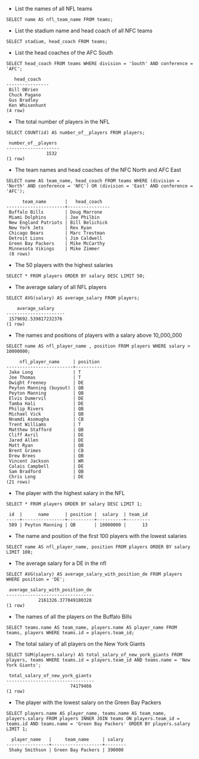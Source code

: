 - List the names of all NFL teams

```
SELECT name AS nfl_team_name FROM teams;
```

- List the stadium name and head coach of all NFC teams

```
SELECT stadium, head_coach FROM teams;
```

- List the head coaches of the AFC South

```
SELECT head_coach FROM teams WHERE division = 'South' AND conference = 'AFC';

   head_coach
----------------
 Bill OBrien
 Chuck Pagano
 Gus Bradley
 Ken Whisenhunt
(4 row)

```

- The total number of players in the NFL

```
SELECT COUNT(id) AS number_of__players FROM players;

 number_of__players
--------------------
               1532
(1 row)
```

- The team names and head coaches of the NFC North and AFC East

```
SELECT name AS team_name, head_coach FROM teams WHERE (division = 'North' AND conference = 'NFC') OR (division = 'East' AND conference = 'AFC');

      team_name       |   head_coach
----------------------+----------------
 Buffalo Bills        | Doug Marrone
 Miami Dolphins       | Joe Philbin
 New England Patriots | Bill Belichick
 New York Jets        | Rex Ryan
 Chicago Bears        | Marc Trestman
 Detroit Lions        | Jim Caldwell
 Green Bay Packers    | Mike McCarthy
 Minnesota Vikings    | Mike Zimmer
 (8 rows)
```

- The 50 players with the highest salaries

```
SELECT * FROM players ORDER BY salary DESC LIMIT 50;
```

- The average salary of all NFL players

```
SELECT AVG(salary) AS average_salary FROM players;

    average_salary
----------------------
 1579692.539817232376
(1 row)
```

- The names and positions of players with a salary above 10_000_000

```
SELECT name AS nfl_player_name , position FROM players WHERE salary > 10000000;

     nfl_player_name     | position
-------------------------+----------
 Jake Long               | T
 Joe Thomas              | T
 Dwight Freeney          | DE
 Peyton Manning (buyout) | QB
 Peyton Manning          | QB
 Elvis Dumervil          | DE
 Tamba Hali              | DE
 Philip Rivers           | QB
 Michael Vick            | QB
 Nnamdi Asomugha         | CB
 Trent Williams          | T
 Matthew Stafford        | QB
 Cliff Avril             | DE
 Jared Allen             | DE
 Matt Ryan               | QB
 Brent Grimes            | CB
 Drew Brees              | QB
 Vincent Jackson         | WR
 Calais Campbell         | DE
 Sam Bradford            | QB
 Chris Long              | DE
(21 rows)
```

- The player with the highest salary in the NFL

```
SELECT * FROM players ORDER BY salary DESC LIMIT 1;

 id  |      name      | position |  salary  | team_id
-----+----------------+----------+----------+---------
 589 | Peyton Manning | QB       | 18000000 |      13
```

- The name and position of the first 100 players with the lowest salaries

```
SELECT name AS nfl_player_name, position FROM players ORDER BY salary LIMIT 100;
```

- The average salary for a DE in the nfl

```
SELECT AVG(salary) AS average_salary_with_position_de FROM players WHERE position = 'DE';

 average_salary_with_position_de
---------------------------------
            2161326.377049180328
(1 row)
```

- The names of all the players on the Buffalo Bills

```
SELECT teams.name AS team_name, players.name AS player_name FROM teams, players WHERE teams.id = players.team_id;
```

- The total salary of all players on the New York Giants

```
SELECT SUM(players.salary) AS total_salary_of_new_york_giants FROM players, teams WHERE teams.id = players.team_id AND teams.name = 'New York Giants';

 total_salary_of_new_york_giants
---------------------------------
                        74179466
(1 row)
```

- The player with the lowest salary on the Green Bay Packers

```
SELECT players.name AS player_name, teams.name AS team_name, players.salary FROM players INNER JOIN teams ON players.team_id = teams.id AND teams.name = 'Green Bay Packers' ORDER BY players.salary LIMIT 1;

  player_name   |     team_name     | salary
----------------+-------------------+--------
 Shaky Smithson | Green Bay Packers | 390000
 ```
